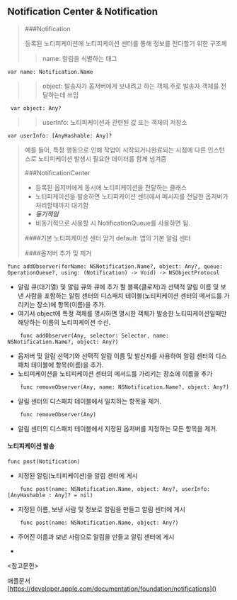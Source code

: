 Notification Center & Notification 
-

> ###Notification 
> 
> 등록된 노티피케이션에 노티피케이션 센터를 통해 정보를 전다할기 위한 구조체
> >name: 알림을 식별하는 태그
> >
	var name: Notification.Name
> >object: 발송자가 옵저버에게 보내려고 하는 객체.주로 발송자 객체를 전달하는데 쓰임
> > 
	 var object: Any?
 
> >userInfo: 노티피케이션과 관련된 값 또는 객체의 저장소
> >
	var userInfo: [AnyHashable: Any]?
> 
> 예를 들어, 특정 행동으로 인해 작업이 시작되거나완료되는 시점에 다른 인스턴스로 노티피케이션 발생시 필요한 데이터를 함께 넘겨줌
> 
> ###NotificationCenter
> 
> * 등록된 옵저버에게 동시에 노티피케이션을 전달하는 클래스
> * 노티피케이션을 발송하면 노티피케이션 센터에서 메시지를 전달한 옵저버가 처리할때까지 대기함 
> * ***동기적임***
> * 비동기적으로 사용할 시 NotificationQueue를 사용하면 됨. 
> 
> ####기본 노티피케이션 센터 얻기 
> default: 앱의 기본 알림 센터
> 
> ####옵저버 추가 및 제거
>
> 
> 
>                                
	func addObserver(forName: NSNotification.Name?, object: Any?, queue: OperationQueue?, using: (Notification) -> Void) -> NSObjectProtocol
* 알림 큐(대기열) 및 알림 큐와 큐에 추가 할 블록(클로저)과 선택적 알림 이름 및 보낸 사람을 포함하는 알림 센터의 디스패치 테이블(노티피케이션 센터의 메서드를 가리키는 장소)에 항목(이름)을 추가.
* 여기서 object에 특정 객체를 명시하면 명시한 객체가 발송한 노티피케이션일때만 해당하는 이름의 노티피케이션 수신.

>
		func addObserver(Any, selector: Selector, name: NSNotification.Name?, object: Any?)
* 옵저버 및 알림 선택기와 선택적 알림 이름 및 발신자를 사용하여 알림 센터의 디스패치 테이블에 항목(이름)을 추가.
* 노티피케이션을 노티피케이션 센터의 메서드를 가리키는 장소에 이름을 추가
>
		func removeObserver(Any, name: NSNotification.Name?, object: Any?)
* 알림 센터의 디스패치 테이블에서 일치하는 항목을 제거.
>
		func removeObserver(Any)
> 		
* 알림 센터의 디스패치 테이블에서 지정된 옵저버를 지정하는 모든 항목을 제거.
>
#### 노티피케이션 발송
>
	func post(Notification)
* 지정된 알림(노티피케이션)을 알림 센터에 게시
>
>
		func post(name: NSNotification.Name, object: Any?, userInfo: [AnyHashable : Any]? = nil)
>	
* 지정된 이름, 보낸 사람 및 정보로 알림을 만들고 알림 센터에 게시
>
		func post(name: NSNotification.Name, object: Any?)
* 주어진 이름과 보낸 사람으로 알림을 만들고 알림 센터에 게시
 
-
<참고문헌>

애플문서[https://developer.apple.com/documentation/foundation/notifications]()